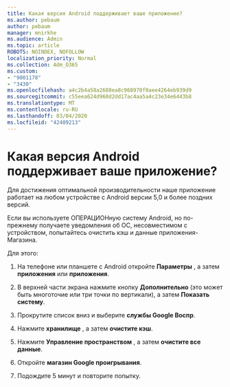 ```yaml
---
title: Какая версия Android поддерживает ваше приложение?
ms.author: pebaum
author: pebaum
manager: mnirkhe
ms.audience: Admin
ms.topic: article
ROBOTS: NOINDEX, NOFOLLOW
localization_priority: Normal
ms.collection: Adm_O365
ms.custom:
- "9001178"
- "3430"
ms.openlocfilehash: a4c2b4a58a2688ea8c968970f0aee4264eb939d9
ms.sourcegitcommit: c55eea624d960d2dd17ac4aa5a4c23e34e6443b8
ms.translationtype: MT
ms.contentlocale: ru-RU
ms.lasthandoff: 03/04/2020
ms.locfileid: "42409213"
---
```

# <a name="what-version-of-android-does-your-app-support"></a>Какая версия Android поддерживает ваше приложение?

Для достижения оптимальной производительности наше приложение работает на любом устройстве с Android версии 5,0 и более поздних версий.

Если вы используете ОПЕРАЦИОНную систему Android, но по-прежнему получаете уведомления об ОС, несовместимом с устройством, попытайтесь очистить кэш и данные приложения-Магазина.

Для этого: 

1. На телефоне или планшете с Android откройте **Параметры** , а затем **приложения** или **приложения**.

2. В верхней части экрана нажмите кнопку **Дополнительно** (это может быть многоточие или три точки по вертикали), а затем **Показать систему**. 

3. Прокрутите список вниз и выберите **службы Google Воспр**. 

4. Нажмите **хранилище** , а затем **очистите кэш**. 

5. Нажмите **Управление пространством** , а затем **очистите все данные**. 

6. Откройте **магазин Google проигрывания**. 

7. Подождите 5 минут и повторите попытку. 